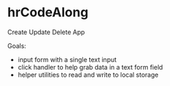 # hrCodeAlong
Create Update Delete App


Goals:
- input form with a single text input
- click handler to help grab data in a text form field
- helper utilities to read and write to local storage 
